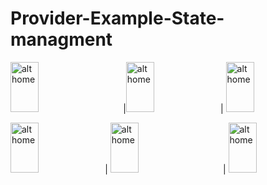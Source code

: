 # Provider-Example-State-managment

<img src="https://user-images.githubusercontent.com/68494371/218324363-2d7bab78-863f-4ca9-a85d-39b61e27a176.png" alt="alt home" style="width:30%;height:80;margin-right: 25px"> |<img src="https://user-images.githubusercontent.com/68494371/218275446-abf19d7d-0ee5-4451-b966-a4b2d8a3acff.png" alt="alt home" style="width:30%;height:80">| <img src="https://user-images.githubusercontent.com/68494371/218275442-bdaca658-e903-4487-99ff-b490abebb4fe.png" alt="alt home" style="width:30%;height:80">

<img src="https://user-images.githubusercontent.com/68494371/218275447-e39ed454-8018-48cc-9583-750926712ec2.png" alt="alt home" style="width:30%;height:80">|
<img src="https://user-images.githubusercontent.com/68494371/218275445-8e3ea0de-3f20-4ad7-9f2b-a56e7c1d45a1.png" alt="alt home" style="width:30%;height:80;margin-right: 25px"> |
<img src="https://user-images.githubusercontent.com/68494371/218275443-7479d0f1-48e4-41f8-a6c0-ef7d9918a964.png" alt="alt home" style="width:30%;height:80">


